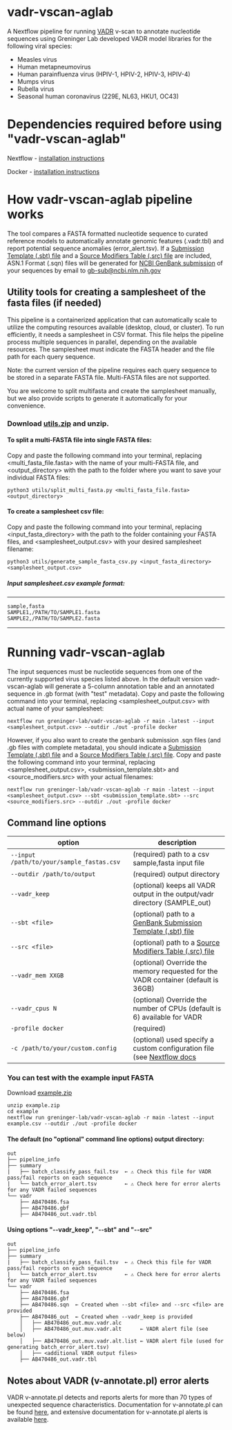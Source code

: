# vadr-vscan-aglab
A Nextflow pipeline for running [VADR](https://github.com/ncbi/vadr) v-scan to annotate nucleotide sequences using Greninger Lab developed VADR model libraries for the following viral species:
* Measles virus
* Human metapneumovirus
* Human parainfluenza virus (HPIV-1, HPIV-2, HPIV-3, HPIV-4)
* Mumps virus
* Rubella virus
* Seasonal human coronavirus (229E, NL63, HKU1, OC43)

# Dependencies required before using "vadr-vscan-aglab"
Nextflow - [installation instructions](https://www.nextflow.io/docs/latest/install.html)

Docker - [installation instructions](https://docs.docker.com/get-started/get-docker/)

# How vadr-vscan-aglab pipeline works
The tool compares a FASTA formatted nucleotide sequence to curated reference models to automatically annotate genomic features (.vadr.tbl) and report potential sequence anomalies (error_alert.tsv).
If a [Submission Template (.sbt) file](https://submit.ncbi.nlm.nih.gov/genbank/template/submission/) and a [Source Modifiers Table (.src) file](https://www.ncbi.nlm.nih.gov/WebSub/html/help/genbank-source-table.html) are included, ASN.1 Format (.sqn) files will be generated for [NCBI GenBank submission](https://www.ncbi.nlm.nih.gov/genbank/submit/) of your sequences by email to gb-sub@ncbi.nlm.nih.gov 

## Utility tools for creating a samplesheet of the fasta files (if needed)
This pipeline is a containerized application that can automatically scale to utilize the computing resources available (desktop, cloud, or cluster). To run efficiently, it needs a samplesheet in CSV format. This file helps the pipeline process multiple sequences in parallel, depending on the available resources. The samplesheet must indicate the FASTA header and the file path for each query sequence.

Note: the current version of the pipeline requires each query sequence to be stored in a separate FASTA file. Multi-FASTA files are not supported.

You are welcome to split multifasta and create the samplesheet manually, but we also provide scripts to generate it automatically for your convenience.


### Download [utils.zip](https://github.com/greninger-lab/vadr-vscan-aglab/raw/refs/heads/main/assets/utils.zip) and unzip.
#### To split a multi-FASTA file into single FASTA files:
Copy and paste the following command into your terminal, replacing <multi_fasta_file.fasta> with the name of your multi-FASTA file, and <output_directory> with the path to the folder where you want to save your individual FASTA files:

`python3 utils/split_multi_fasta.py <multi_fasta_file.fasta> <output_directory>`

#### To create a samplesheet csv file:
Copy and paste the following command into your terminal, replacing <input_fasta_directory> with the path to the folder containing your FASTA files, and <samplesheet_output.csv> with your desired samplesheet filename:

`python3 utils/generate_sample_fasta_csv.py <input_fasta_directory> <samplesheet_output.csv>`

##### Input samplesheet.csv example format:
---------
    sample,fasta
    SAMPLE1,/PATH/TO/SAMPLE1.fasta
    SAMPLE2,/PATH/TO/SAMPLE2.fasta
---------

# Running vadr-vscan-aglab
The input sequences must be nucleotide sequences from one of the currently supported virus species listed above. In the default version vadr-vscan-aglab will generate a 5-column annotation table and an annotated sequence in .gb format (with "test" metadata). Copy and paste the following command into your terminal, replacing <samplesheet_output.csv> with actual name of your samplesheet:

    nextflow run greninger-lab/vadr-vscan-aglab -r main -latest --input <samplesheet_output.csv> --outdir ./out -profile docker

However, if you also want to create the genbank submission .sqn files (and .gb files with complete metadata), you should indicate a [Submission Template (.sbt) file](https://submit.ncbi.nlm.nih.gov/genbank/template/submission/) and a [Source Modifiers Table (.src) file](https://www.ncbi.nlm.nih.gov/WebSub/html/help/genbank-source-table.html). Copy and paste the following command into your terminal, replacing <samplesheet_output.csv>, <submission_template.sbt> and <source_modifiers.src> with your actual filenames:

    nextflow run greninger-lab/vadr-vscan-aglab -r main -latest --input <samplesheet_output.csv> --sbt <submission_template.sbt> --src <source_modifiers.src> --outdir ./out -profile docker

## Command line options
| option | description | 
|--------|-------------|
| `--input  /path/to/your/sample_fastas.csv` | (required) path to a csv sample,fasta input file |
| `--outdir /path/to/output`                | (required) output directory |
| `--vadr_keep`                             | (optional) keeps all VADR output in the output/vadr directory (SAMPLE_out) |
| `--sbt <file>`        | (optional) path to a [GenBank Submission Template (.sbt) file](https://submit.ncbi.nlm.nih.gov/genbank/template/submission/) | 
| `--src <file>`        | (optional) path to a [Source Modifiers Table (.src) file](https://www.ncbi.nlm.nih.gov/WebSub/html/help/genbank-source-table.html) |
| `--vadr_mem XXGB`        | (optional) Override the memory requested for the VADR container (default is 36GB) |
| `--vadr_cpus N`        | (optional) Override the number of CPUs (default is 6) available for VADR |
| `-profile docker`                         | (required) |
| `-c /path/to/your/custom.config`          | (optional) used specify a custom configuration file (see [Nextflow docs](https://www.nextflow.io/docs/latest/config.html) |

### You can test with the example input FASTA
Download [example.zip](https://github.com/greninger-lab/vadr-vscan-aglab/raw/refs/heads/main/assets/example.zip)
    
    unzip example.zip
    cd example
    nextflow run greninger-lab/vadr-vscan-aglab -r main -latest --input example.csv --outdir ./out -profile docker

#### The default (no "optional" command line options) output directory:
```
out
├── pipeline_info
├── summary
|   ├── batch_classify_pass_fail.tsv  ← ⚠️ Check this file for VADR pass/fail reports on each sequence
|   └── batch_error_alert.tsv         ← ⚠️ Check here for error alerts for any VADR failed sequences
└── vadr
    ├── AB470486.fsa
    ├── AB470486.gbf
    ├── AB470486_out.vadr.tbl
```

#### Using options "--vadr_keep", "--sbt" and "--src"
```
out
├── pipeline_info
├── summary
|   ├── batch_classify_pass_fail.tsv  ← ⚠️ Check this file for VADR pass/fail reports on each sequence
|   └── batch_error_alert.tsv         ← ⚠️ Check here for error alerts for any VADR failed sequences
└── vadr
    ├── AB470486.fsa
    ├── AB470486.gbf
    ├── AB470486.sqn  ← Created when --sbt <file> and --src <file> are provided
    ├── AB470486_out  ← Created when --vadr_keep is provided
    │   ├── AB470486_out.muv.vadr.alc
    │   ├── AB470486_out.muv.vadr.alt      ← VADR alert file (see below)
    │   ├── AB470486_out.muv.vadr.alt.list ← VADR alert file (used for generating batch_error_alert.tsv)
    │   ├── <additional VADR output files>
    ├── AB470486_out.vadr.tbl

```
## Notes about VADR (v-annotate.pl) error alerts
VADR v-annotate.pl detects and reports alerts for more than 70 types of unexpected sequence characteristics. Documentation for v-annotate.pl can be found [here](https://github.com/ncbi/vadr/blob/master/documentation/annotate.md), and extensive documentation for v-annotate.pl alerts is available [here](https://github.com/ncbi/vadr/blob/master/documentation/alerts.md).



